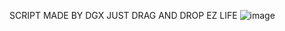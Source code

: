 SCRIPT MADE BY DGX 
JUST DRAG AND DROP EZ LIFE
 ![image](https://user-images.githubusercontent.com/132048761/235086776-d3e7aa45-22ab-4abf-bd60-2d60121a1094.png)
